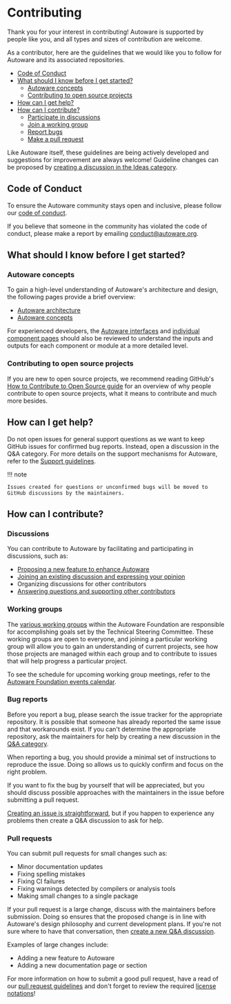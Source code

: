 # Contributing

Thank you for your interest in contributing! Autoware is supported by people like you, and all types and sizes of contribution are welcome.

As a contributor, here are the guidelines that we would like you to follow for Autoware and its associated repositories.

- [Code of Conduct](#code-of-conduct)
- [What should I know before I get started?](#what-should-i-know-before-i-get-started)
  - [Autoware concepts](#autoware-concepts)
  - [Contributing to open source projects](#contributing-to-open-source-projects)
- [How can I get help?](#how-can-i-get-help)
- [How can I contribute?](#how-can-i-contribute)
  - [Participate in discussions](#discussions)
  - [Join a working group](#working-groups)
  - [Report bugs](#bug-reports)
  - [Make a pull request](#pull-requests)

Like Autoware itself, these guidelines are being actively developed and suggestions for improvement are always welcome! Guideline changes can be proposed by [creating a discussion in the Ideas category](https://github.com/autowarefoundation/autoware/discussions/new?category=ideas).

## Code of Conduct

To ensure the Autoware community stays open and inclusive, please follow our [code of conduct](https://github.com/autowarefoundation/autoware/blob/main/CODE_OF_CONDUCT.md).

If you believe that someone in the community has violated the code of conduct, please make a report by emailing conduct@autoware.org.

## What should I know before I get started?

### Autoware concepts

To gain a high-level understanding of Autoware's architecture and design, the following pages provide a brief overview:

- [Autoware architecture](https://autowarefoundation.github.io/autoware-documentation/main/design/)
- [Autoware concepts](https://autowarefoundation.github.io/autoware-documentation/main/design/autoware-concepts/)

For experienced developers, the [Autoware interfaces](https://autowarefoundation.github.io/autoware-documentation/main/design/autoware-interfaces/) and [individual component pages](https://autowarefoundation.github.io/autoware-documentation/main/design/autoware-interfaces/components/) should also be reviewed to understand the inputs and outputs for each component or module at a more detailed level.

### Contributing to open source projects

If you are new to open source projects, we recommend reading GitHub's [How to Contribute to Open Source guide](https://opensource.guide/how-to-contribute/) for an overview of why people contribute to open source projects, what it means to contribute and much more besides.

## How can I get help?

Do not open issues for general support questions as we want to keep GitHub issues for confirmed bug reports. Instead, open a discussion in the Q&A category. For more details on the support mechanisms for Autoware, refer to the [Support guidelines](../support/index.md).

!!! note

    Issues created for questions or unconfirmed bugs will be moved to GitHub discussions by the maintainers.

## How can I contribute?

### Discussions

You can contribute to Autoware by facilitating and participating in discussions, such as:

- [Proposing a new feature to enhance Autoware](https://github.com/orgs/autowarefoundation/discussions/categories/feature-requests)
- [Joining an existing discussion and expressing your opinion](https://github.com/orgs/autowarefoundation/discussions)
- Organizing discussions for other contributors
- [Answering questions and supporting other contributors](https://github.com/autowarefoundation/autoware/discussions/categories/q-a?discussions_q=category%3AQ%26A+is%3Aunanswered)

### Working groups

The [various working groups](https://github.com/autowarefoundation/autoware-projects/wiki#working-group-list) within the Autoware Foundation are responsible for accomplishing goals set by the Technical Steering Committee. These working groups are open to everyone, and joining a particular working group will allow you to gain an understanding of current projects, see how those projects are managed within each group and to contribute to issues that will help progress a particular project.

To see the schedule for upcoming working group meetings, refer to the [Autoware Foundation events calendar](https://calendar.google.com/calendar/u/0/embed?src=autoware.org_6lol0ho5ft0217h8c60pi1fm30@group.calendar.google.com).

### Bug reports

Before you report a bug, please search the issue tracker for the appropriate repository. It is possible that someone has already reported the same issue and that workarounds exist. If you can't determine the appropriate repository, ask the maintainers for help by creating a new discussion in the [Q&A category](https://github.com/autowarefoundation/autoware/discussions/new?category=q-a).

When reporting a bug, you should provide a minimal set of instructions to reproduce the issue. Doing so allows us to quickly confirm and focus on the right problem.

If you want to fix the bug by yourself that will be appreciated, but you should discuss possible approaches with the maintainers in the issue before submitting a pull request.

[Creating an issue is straightforward](https://docs.github.com/en/issues/tracking-your-work-with-issues/creating-an-issue#creating-an-issue-from-a-repository), but if you happen to experience any problems then create a Q&A discussion to ask for help.

### Pull requests

You can submit pull requests for small changes such as:

- Minor documentation updates
- Fixing spelling mistakes
- Fixing CI failures
- Fixing warnings detected by compilers or analysis tools
- Making small changes to a single package

If your pull request is a large change, discuss with the maintainers before submission. Doing so ensures that the proposed change is in line with Autoware's design philosophy and current development plans. If you're not sure where to have that conversation, then [create a new Q&A discussion](https://github.com/autowarefoundation/autoware/discussions/new?category=q-a).

Examples of large changes include:

- Adding a new feature to Autoware
- Adding a new documentation page or section

For more information on how to submit a good pull request, have a read of our [pull request guidelines](pull-request-guidelines/index.md) and don't forget to review the required [license notations](license.md)!
